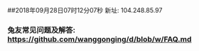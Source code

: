 ##2018年09月28日07时12分07秒 新址: 104.248.85.97
### 兔友常见问题及解答: https://github.com/wanggonging/d/blob/w/FAQ.md
